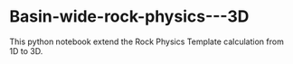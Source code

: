 # Basin-wide-rock-physics---3D

This python notebook extend the Rock Physics Template calculation from 1D to 3D.

